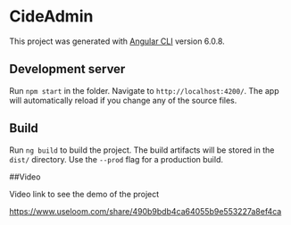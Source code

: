 # CideAdmin

This project was generated with [Angular CLI](https://github.com/angular/angular-cli) version 6.0.8.

## Development server

Run `npm start` in the folder. Navigate to `http://localhost:4200/`. The app will automatically reload if you change any of the source files.

## Build

Run `ng build` to build the project. The build artifacts will be stored in the `dist/` directory. Use the `--prod` flag for a production build.

##Video 

Video link to see the demo of the project

https://www.useloom.com/share/490b9bdb4ca64055b9e553227a8ef4ca
